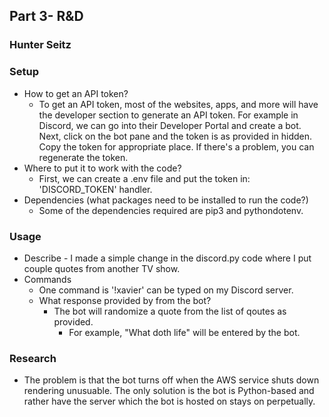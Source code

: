 ## Part 3- R&D
### Hunter Seitz

### Setup
- How to get an API token? 
    - To get an API token, most of the websites, apps, and more will have the developer section to generate an API token. For example in Discord, we can go into their Developer Portal and create a bot. Next, click on the bot pane and the token is as provided in hidden. Copy the token for appropriate place. If there's a problem, you can regenerate the token. 
- Where to put it to work with the code? 
    - First, we can create a .env file and put the token in: 'DISCORD_TOKEN' handler. 
- Dependencies (what packages need to be installed to run the code?)
    - Some of the dependencies required are pip3 and pythondotenv.
### Usage
- Describe
        - I made a simple change in the discord.py code where I put couple quotes from another TV show.
- Commands
   - One command is '!xavier' can be typed on my Discord server.
   - What response provided by from the bot? 
        - The bot will randomize a quote from the list of qoutes as provided.
            - For example, "What doth life" will be entered by the bot.  
### Research
- The problem is that the bot turns off when the AWS service shuts down rendering unusuable. The only solution is the bot is Python-based and rather have the server which the bot is hosted on stays on perpetually. 
